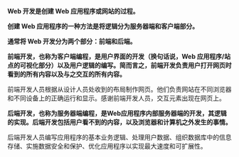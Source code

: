 **Web 开发是创建 Web 应用程序或网站的过程。** 

**创建 Web 应用程序的一种方法是将逻辑分为服务器端和客户端部分。**

**通常将 Web 开发分为两个部分：前端和后端。**

**前端开发，也称为客户端编程，是用户界面的开发（换句话说，Web 应用程序/站点的可视化部分）以及用户逻辑的编写。简而言之，前端开发负责用户打开网页时看到的所有内容以及与之交互的所有内容。**

前端开发人员根据从设计人员处收到的布局制作网页。他们负责网站在不同浏览器和不同设备上的正确运行和显示。感谢前端开发人员，交互元素出现在网页上。

**后端开发，也称为服务器端编程，是Web应用程序内部服务器端的开发，其逻辑的实现。后端开发包括用户看不到的内容，以及浏览器和计算机之外发生的事情。**

后端开发人员编写应用程序的基本业务逻辑、处理用户数据、组织数据库中的信息存储、实施数据安全和保护、优化应用程序以实现最大速度和可扩展性。
















































